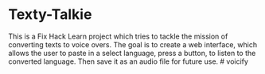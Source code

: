 # Texty-Talkie
This is a Fix Hack Learn project which tries to tackle the mission of converting texts to voice overs. 
The goal is to create a web interface, which allows the user to paste in a select language, press a button, to listen to the converted language. Then save it as an audio file for future use. 
#   v o i c i f y  
 